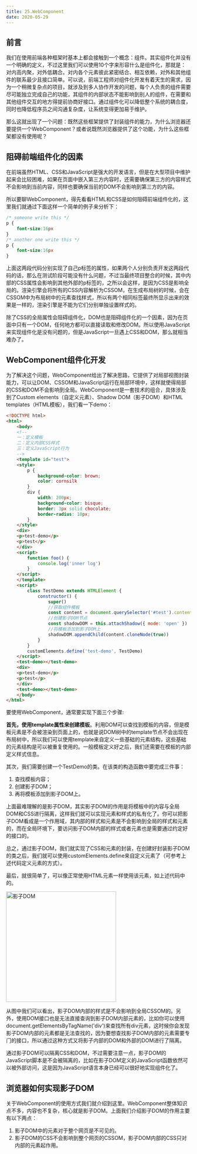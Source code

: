 ```yaml
---
title: 25.WebComponent
date: 2020-05-29
---
```


## 前言
我们在使用前端各种框架时基本上都会接触到一个概念：组件。其实组件化并没有⼀个明确的定义，不过这⾥我们可以使⽤10个字来形容什么是组件化，那就是：对内⾼内聚，对外低耦合。对内各个元素彼此紧密结合、相互依赖，对外和其他组件的联系最少且接⼝简单。可以说，前端工程师对组件化开发有着天⽣的需求，因为⼀个稍微复杂点的项⽬，就涉及到多⼈协作开发的问题，每个⼈负责的组件需要尽可能独⽴完成⾃⼰的功能，其组件的内部状态不能影响到别⼈的组件，在需要和其他组件交互的地⽅得提前协商好接⼝。通过组件化可以降低整个系统的耦合度，同时也降低程序员之间沟通复杂度，让系统变得更加易于维护。

那么这就出现了一个问题：既然这些框架提供了封装组件的能力，为什么浏览器还要提供一个WebComponent？或者说既然浏览器提供了这个功能，为什么这些框架都没有使用呢？

## 阻碍前端组件化的因素

在前端虽然HTML、CSS和JavaScript是强⼤的开发语⾔，但是在⼤型项⽬中维护起来会⽐较困难，如果在⻚⾯中嵌⼊第三⽅内容时，还需要确保第三⽅的内容样式不会影响到当前内容，同样也要确保当前的DOM不会影响到第三⽅的内容。

所以要聊WebComponent，得先看看HTML和CSS是如何阻碍前端组件化的，这⾥我们就通过下⾯这样⼀个简单的例⼦来分析下：

```css
/* someone write this */
p {
    font-size:16px
}
/* another one write this */
p {
    font-size:16px
}

```
上⾯这两段代码分别实现了⾃⼰p标签的属性，如果两个⼈分别负责开发这两段代码的话，那么在测试阶段可能没有什么问题，不过当最终项⽬整合的时候，其中内部的CSS属性会影响到其他外部的p标签的，之所以会这样，是因为CSS是影响全局的。渲染引擎会将所有的CSS内容解析为CSSOM，在⽣成布局树的时候，会在CSSOM中为布局树中的元素查找样式，所以有两个相同标签最终所显⽰出来的效果是⼀样的，渲染引擎是不能为它们分别单独设置样式的。

除了CSS的全局属性会阻碍组件化，DOM也是阻碍组件化的⼀个因素，因为在⻚⾯中只有⼀个DOM，任何地⽅都可以直接读取和修改DOM。所以使⽤JavaScript来实现组件化是没有问题的，但是JavaScript⼀旦遇上CSS和DOM，那么就相当难办了。

## WebComponent组件化开发

为了解决这个问题，WebComponent给出了解决思路，它提供了对局部视图封装能⼒，可以让DOM、CSSOM和JavaScript运⾏在局部环境中，这样就使得局部的CSS和DOM不会影响到全局。WebComponent是⼀套技术的组合，具体涉及到了Custom elements（⾃定义元素）、Shadow DOM（影⼦DOM）和HTML templates（HTML模板），我们看一下demo：

```html
<!DOCTYPE html>
<html>
    <body>
    <!--
    ⼀：定义模板
    ⼆：定义内部CSS样式
    三：定义JavaScript⾏为
    -->
    <template id="test">
    <style>
        p {
            background-color: brown;
            color: cornsilk
        }
        div {
            width: 200px;
            background-color: bisque;
            border: 3px solid chocolate;
            border-radius: 10px;
        }
    </style>
    <div>
    <p>test-demo</p>
    <p>test</p>
    </div>
    <script>
        function foo() {
            console.log('inner log')
        }
    </script>
    </template>
    <script>
        class TestDemo extends HTMLElement {
            constructor() {
                super()
                //获取组件模板
                const content = document.querySelector('#test').content
                //创建影⼦DOM节点
                const shadowDOM = this.attachShadow({ mode: 'open' })
                //将模板添加到影⼦DOM上
                shadowDOM.appendChild(content.cloneNode(true))
            }
        }
        customElements.define('test-demo', TestDemo)
    </script>
    <test-demo></test-demo>
    <div>
    <p>test-demo</p>
    <p>test</p>
    </div>
    <test-demo></test-demo>
    </body>
</html>
```

要使⽤WebComponent，通常要实现下⾯三个步骤:

**⾸先，使⽤template属性来创建模板**。利⽤DOM可以查找到模板的内容，但是模板元素是不会被渲染到⻚⾯上的，也就是说DOM树中的template节点不会出现在布局树中，所以我们可以使⽤template来⾃定义⼀些基础的元素结构，这些基础的元素结构是可以被重复使⽤的。⼀般模板定义好之后，我们还需要在模板的内部定义样式信息。

其次，我们需要创建⼀个TestDemo的类。在该类的构造函数中要完成三件事：
1. 查找模板内容；
2. 创建影⼦DOM；
3. 再将模板添加到影⼦DOM上。

上⾯最难理解的是影⼦DOM，其实影⼦DOM的作⽤是将模板中的内容与全局DOM和CSS进⾏隔离，这样我们就可以实现元素和样式的私有化了。你可以把影⼦DOM看成是⼀个作⽤域，其内部的样式和元素是不会影响到全局的样式和元素的，⽽在全局环境下，要访问影⼦DOM内部的样式或者元素也是需要通过约定好的接⼝的。

总之，通过影⼦DOM，我们就实现了CSS和元素的封装，在创建好封装影⼦DOM的类之后，我们就可以使⽤customElements.define来⾃定义元素了（可参考上述代码定义元素的⽅式）。

最后，就很简单了，可以像正常使⽤HTML元素⼀样使⽤该元素，如上述代码中的<test-demo></test-demo>。

<img :src="$withBase('/image/影⼦DOM.png')" alt="影⼦DOM" height="300"/>

从图中我们可以看出，影⼦DOM内部的样式是不会影响到全局CSSOM的。另外，使⽤DOM接⼝也是⽆法直接查询到影⼦DOM内部元素的，⽐如你可以使⽤document.getElementsByTagName('div')来查找所有div元素，这时候你会发现影⼦DOM内部的元素都是⽆法查找的，因为要想查找影⼦DOM内部的元素需要专⻔的接⼝，所以通过这种⽅式⼜将影⼦内部的DOM和外部的DOM进⾏了隔离。

通过影⼦DOM可以隔离CSS和DOM，不过需要注意⼀点，影⼦DOM的JavaScript脚本是不会被隔离的，⽐如在影⼦DOM定义的JavaScript函数依然可以被外部访问，这是因为JavaScript语⾔本⾝已经可以很好地实现组件化了。

## 浏览器如何实现影⼦DOM

关于WebComponent的使⽤⽅式我们就介绍到这⾥。WebComponent整体知识点不多，内容也不复杂，核⼼就是影⼦DOM。上⾯我们介绍影⼦DOM的作⽤主要有以下两点：

1. 影⼦DOM中的元素对于整个⽹⻚是不可⻅的。
2.  影⼦DOM的CSS不会影响到整个⽹⻚的CSSOM，影⼦DOM内部的CSS只对内部的元素起作⽤。


